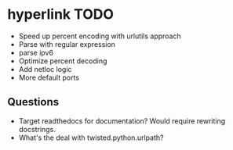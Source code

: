 # hyperlink TODO

* Speed up percent encoding with urlutils approach
* Parse with regular expression
* parse ipv6
* Optimize percent decoding
* Add netloc logic
* More default ports

## Questions

* Target readthedocs for documentation? Would require rewriting docstrings.
* What's the deal with twisted.python.urlpath?
